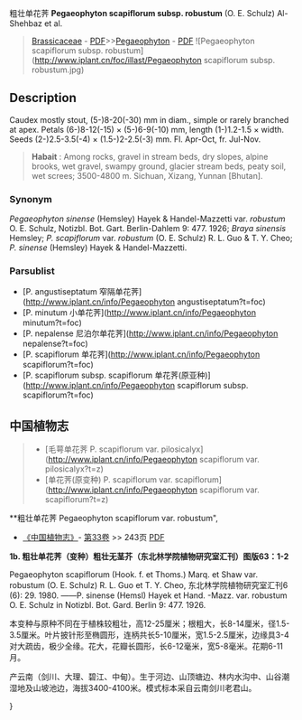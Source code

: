 粗壮单花荠 **Pegaeophyton scapiflorum subsp. robustum** (O. E. Schulz) Al-Shehbaz et al.

> [Brassicaceae](http://www.iplant.cn/info/Brassicaceae?t=foc) - [PDF](http://www.iplant.cn/foc/pdf/Brassicaceae.pdf)>>[Pegaeophyton](http://www.iplant.cn/info/Pegaeophyton?t=foc) - [PDF](http://www.iplant.cn/foc/pdf/Pegaeophyton.pdf)
![Pegaeophyton scapiflorum subsp. robustum](http://www.iplant.cn/foc/illast/Pegaeophyton scapiflorum subsp. robustum.jpg)

## Description

Caudex mostly stout, (5-)8-20(-30) mm in diam., simple or rarely branched at apex. Petals (6-)8-12(-15) × (5-)6-9(-10) mm, length (1-)1.2-1.5 × width. Seeds (2-)2.5-3.5(-4) × (1.5-)2-2.5(-3) mm. Fl. Apr-Oct, fr. Jul-Nov.

> **Habait** : 
> Among rocks, gravel in stream beds, dry slopes, alpine brooks, wet gravel, swampy ground, glacier stream beds, peaty soil, wet screes; 3500-4800 m. Sichuan, Xizang, Yunnan [Bhutan].

### Synonym
*Pegaeophyton sinense* (Hemsley) Hayek & Handel-Mazzetti var. *robustum* O. E. Schulz, Notizbl. Bot. Gart. Berlin-Dahlem 9: 477. 1926; *Braya sinensis* Hemsley; *P. scapiflorum* var. *robustum* (O. E. Schulz) R. L. Guo & T. Y. Cheo; *P. sinense* (Hemsley) Hayek & Handel-Mazzetti.

### Parsublist

* [P.  angustiseptatum  窄隔单花荠](http://www.iplant.cn/info/Pegaeophyton angustiseptatum?t=foc)
* [P.  minutum  小单花荠](http://www.iplant.cn/info/Pegaeophyton minutum?t=foc)
* [P.  nepalense  尼泊尔单花荠](http://www.iplant.cn/info/Pegaeophyton nepalense?t=foc)
* [P.  scapiflorum  单花荠](http://www.iplant.cn/info/Pegaeophyton scapiflorum?t=foc)
* [P.  scapiflorum subsp. scapiflorum  单花荠(原亚种)](http://www.iplant.cn/info/Pegaeophyton scapiflorum subsp. scapiflorum?t=foc)

## 中国植物志

> * [毛萼单花荠  P.  scapiflorum var. pilosicalyx](http://www.iplant.cn/info/Pegaeophyton scapiflorum var. pilosicalyx?t=z)
> * [单花荠(原变种)  P.  scapiflorum var. scapiflorum](http://www.iplant.cn/info/Pegaeophyton scapiflorum var. scapiflorum?t=z)

**粗壮单花荠 Pegaeophyton scapiflorum var. robustum",

* [《中国植物志》](http://www.iplant.cn/frps)- [第33卷](http://www.iplant.cn/frps/vol/33) >> 243页 [PDF](http://www.iplant.cn/frps/pdf/33/243.pdf)

**1b. 粗壮单花荠（变种）粗壮无茎芥（东北林学院植物研究室汇刊）图版63：1-2**

Pegaeophyton scapiflorum (Hook. f. et Thoms.) Marq. et Shaw var. robustum (O. E. Schulz) R. L. Guo et T. Y. Cheo, 东北林学院植物研究室汇刊6 (6): 29. 1980. ——P. sinense (Hemsl) Hayek et Hand. -Mazz. var. robustum O. E. Schulz in Notizbl. Bot. Gard. Berlin 9: 477. 1926.

本变种与原种不同在于植株较粗壮，高12-25厘米；根粗大，长8-14厘米，径1.5-3.5厘米。叶片披针形至椭圆形，连柄共长5-10厘米，宽1.5-2.5厘米，边缘具3-4对大疏齿，极少全缘。花大，花瓣长圆形，长6-12毫米，宽5-8毫米。花期6-11月。

产云南（剑川、大理、碧江、中甸）。生于河边、山顶塘边、林内水沟中、山谷潮湿地及山坡池边，海拔3400-4100米。模式标本采自云南剑川老君山。

}